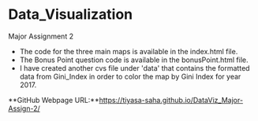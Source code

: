# Data_Visualization
Major Assignment 2
- The code for the three main maps is available in the index.html file.
- The Bonus Point question code is available in the bonusPoint.html file.
- I have created another cvs file under 'data' that contains the formatted data from Gini_Index in order to color the map by Gini Index for year 2017.

**GitHub Webpage URL:**https://tiyasa-saha.github.io/DataViz_Major-Assign-2/
